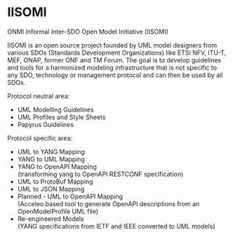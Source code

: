 # IISOMI
ONMI Informal Inter-SDO Open Model Initiative (IISOMI)

IISOMI is an open source project founded by UML model designers from various SDOs (Standards Development Organizations) like ETSI NFV, ITU-T, MEF, ONAP, former ONF and TM Forum. The goal is to develop guidelines and tools for a harmonized modeling infrastructure that is not specific to any SDO, technology or management protocol and can then be used by all SDOs.

Protocol neutral area:
* UML Modelling Guidelines
* UML Profiles and Style Sheets
* Papyrus Guidelines

Protocol specific area:
* UML to YANG Mapping
* YANG to UML Mapping
* YANG to OpenAPI Mapping<br> (transforming yang to OpenAPI RESTCONF specification)
* UML to ProtoBuf Mapping
* UML to JSON Mapping
* Planned - UML to OpenAPI Mapping<br> (Acceleo based tool to generate OpenAPI descriptions from an OpenModelProfile UML file)
* Re-engineered Models<br> (YANG specifications from IETF and IEEE converted to UML models)